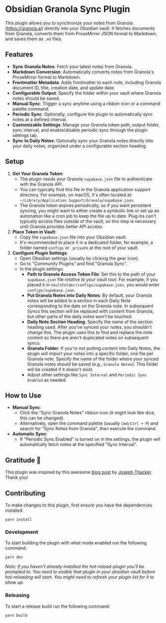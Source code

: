# Obsidian Granola Sync Plugin

This plugin allows you to synchronize your notes from Granola (https://granola.ai) directly into your Obsidian vault. It fetches documents from Granola, converts them from ProseMirror JSON format to Markdown, and saves them as `.md` files.

## Features

- **Sync Granola Notes**: Fetch your latest notes from Granola.
- **Markdown Conversion**: Automatically converts notes from Granola's ProseMirror format to Markdown.
- **Frontmatter Metadata**: Adds frontmatter to each note, including Granola document ID, title, creation date, and update date.
- **Configurable Output**: Specify the folder within your vault where Granola notes should be saved.
- **Manual Sync**: Trigger a sync anytime using a ribbon icon or a command palette command.
- **Periodic Sync**: Optionally, configure the plugin to automatically sync notes at a defined interval.
- **Customizable Settings**: Manage your Granola token path, output folder, sync interval, and enable/disable periodic sync through the plugin settings tab.
- **Sync to Daily Notes**: Optionally sync your Granola notes directly into your daily notes, organized under a configurable section heading.

## Setup

1.  **Get Your Granola Token**:
    *   The plugin needs your Granola `supabase.json` file to authenticate with the Granola API.
    *   You can typically find this file in the Granola application support directory. For example, on macOS, it's often located at: `~/Library/Application Support/Granola/supabase.json`.
    *   The Granola token expires periodically, so if you want persistent syncing, you might want to either create a symbolic link or set up an automation like a cron job to keep the file up to date.  Plug ins can't typically access files outside of the vault, so this step is necessary until Granola provides better API access.
2.  **Place Token in Vault**:
    *   Copy the `supabase.json` file into your Obsidian vault.
    *   It's recommended to place it in a dedicated folder, for example, a folder named `configs` or `_private` at the root of your vault.
3.  **Configure Plugin Settings**:
    *   Open Obsidian settings (usually by clicking the gear icon).
    *   Go to "Community Plugins" and find "Granola Sync".
    *   In the plugin settings:
        *   **Path to Granola Access Token File**: Set this to the path of your `supabase.json` file *relative to your vault root*. For example, if you placed it in `VaultFolder/configs/supabase.json`, you would enter `configs/supabase.json`.
        *   **Put Granola Notes into Daily Notes**: By default, your Granola notes will be added to a section in each Daily Note corresponding to the date on the Granola note.  In subsequent Syncs this section will be replaced with content from Granola, but other parts of the daily notes won't be touched.
        *   **Daily Note Section Heading**: Specify the name of the section heading used.  After you've synced your notes, you shouldn't change this.  The plugin uses this to find and replace the note content so there are aren't duplicated notes on subsequent syncs.
        *   **Granola Folder**: If you're not putting content into Daily Notes, the plugin will import your notes into a specific folder, one file per Granola note.  Specify the name of the folder where your synced Granola notes should be saved (e.g., `Granola Notes`). This folder will be created if it doesn't exist.
        *   Adjust other settings like `Sync Interval` and `Periodic Sync Enabled` as needed.

## How to Use

-   **Manual Sync**:
    *   Click the "Sync Granola Notes" ribbon icon (it might look like dice, this can be changed).
    *   Alternatively, open the command palette (usually `Cmd/Ctrl + P`) and search for "Sync Notes from Granola", then execute the command.
-   **Automatic Sync**:
    *   If "Periodic Sync Enabled" is turned on in the settings, the plugin will automatically fetch notes at the specified "Sync Interval".

## Gratitude 🙏

This plugin was inspired by this awesome [blog post](https://josephthacker.com/hacking/2025/05/08/reverse-engineering-granola-notes.html) by [Joseph Thacker](https://josephthacker.com). Thank you!


## Contributing

To make changes to this plugin, first ensure you have the dependencies installed.

```
yarn install
```

### Development

To start building the plugin with what mode enabled run the following command:

```
yarn dev
```

_Note: If you haven't already installed the hot-reload-plugin you'll be prompted to. You need to enable that plugin in your obsidian vault before hot-reloading will start. You might need to refresh your plugin list for it to show up._

### Releasing

To start a release build run the following command:

```
yarn build
```
